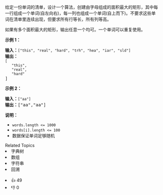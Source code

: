 <p>给定一份单词的清单，设计一个算法，创建由字母组成的面积最大的矩形，其中每一行组成一个单词(自左向右)，每一列也组成一个单词(自上而下)。不要求这些单词在清单里连续出现，但要求所有行等长，所有列等高。</p>

<p>如果有多个面积最大的矩形，输出任意一个均可。一个单词可以重复使用。</p>

<p><strong>示例 1：</strong></p>

<pre>
<strong>输入：</strong><span><code>["this", "real", "hard", "trh", "hea", "iar", "sld"]</code></span>
<strong>输出：
</strong><span><code>[
&nbsp;  "this",
&nbsp;  "real",
&nbsp;  "hard"</code></span>
]</pre>

<p><strong>示例 2：</strong></p>

<pre>
<strong>输入：</strong><span><code>["aa"]</code></span>
<strong>输出：</strong>["aa","aa"]</pre>

<p><strong>说明：</strong></p>

<ul> 
 <li><code>words.length &lt;= 1000</code></li> 
 <li><code>words[i].length &lt;= 100</code></li> 
 <li>数据保证单词足够随机</li> 
</ul>

<div><div>Related Topics</div><div><li>字典树</li><li>数组</li><li>字符串</li><li>回溯</li></div></div><br><div><li>👍 49</li><li>👎 0</li></div>